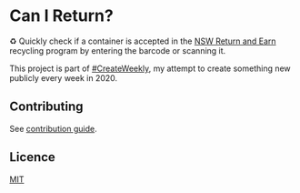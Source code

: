 # Can I Return?

♻ Quickly check if a container is accepted in the [NSW Return and Earn](https://returnandearn.org.au/) recycling program by entering the barcode or scanning it.

<!-- [![Promotional image showing the app](./promo.png)](https://canireturn.netlify.com/) -->

This project is part of [#CreateWeekly](https://dev.to/josephuspaye/createweekly-create-something-new-publicly-every-week-in-2020-1nh9), my attempt to create something new publicly every week in 2020.

<!--

## Usage

<https://canireturn.netlify.com/>

## How it works

- Uses the Return and Earn Container Search database...

-->

## Contributing

See [contribution guide](CONTRIBUTING.md).

## Licence

[MIT](LICENCE)
